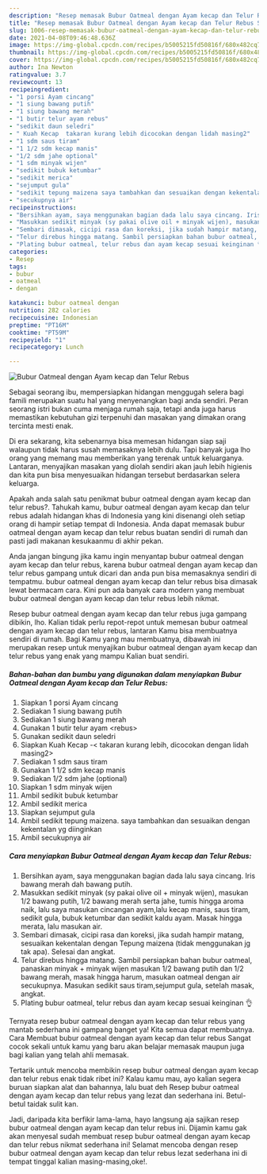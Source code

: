 ```yaml
---
description: "Resep memasak Bubur Oatmeal dengan Ayam kecap dan Telur Rebus Sederhana dan Mudah Dibuat"
title: "Resep memasak Bubur Oatmeal dengan Ayam kecap dan Telur Rebus Sederhana dan Mudah Dibuat"
slug: 1006-resep-memasak-bubur-oatmeal-dengan-ayam-kecap-dan-telur-rebus-sederhana-dan-mudah-dibuat
date: 2021-04-08T09:46:48.636Z
image: https://img-global.cpcdn.com/recipes/b5005215fd50816f/680x482cq70/bubur-oatmeal-dengan-ayam-kecap-dan-telur-rebus-foto-resep-utama.jpg
thumbnail: https://img-global.cpcdn.com/recipes/b5005215fd50816f/680x482cq70/bubur-oatmeal-dengan-ayam-kecap-dan-telur-rebus-foto-resep-utama.jpg
cover: https://img-global.cpcdn.com/recipes/b5005215fd50816f/680x482cq70/bubur-oatmeal-dengan-ayam-kecap-dan-telur-rebus-foto-resep-utama.jpg
author: Ina Newton
ratingvalue: 3.7
reviewcount: 13
recipeingredient:
- "1 porsi Ayam cincang"
- "1 siung bawang putih"
- "1 siung bawang merah"
- "1 butir telur ayam rebus"
- "sedikit daun seledri"
- " Kuah Kecap  takaran kurang lebih dicocokan dengan lidah masing2"
- "1 sdm saus tiram"
- "1 1/2 sdm kecap manis"
- "1/2 sdm jahe optional"
- "1 sdm minyak wijen"
- "sedikit bubuk ketumbar"
- "sedikit merica"
- "sejumput gula"
- "sedikit tepung maizena saya tambahkan dan sesuaikan dengan kekentalan yg diinginkan"
- "secukupnya air"
recipeinstructions:
- "Bersihkan ayam, saya menggunakan bagian dada lalu saya cincang. Iris bawang merah dah bawang putih."
- "Masukkan sedikit minyak (sy pakai olive oil + minyak wijen), masukan 1/2 bawang putih, 1/2 bawang merah serta jahe, tumis hingga aroma naik, lalu saya masukan cincangan ayam,lalu kecap manis, saus tiram, sedikit gula, bubuk ketumbar dan sedikit kaldu ayam. Masak hingga merata, lalu masukan air."
- "Sembari dimasak, cicipi rasa dan koreksi, jika sudah hampir matang, sesuaikan kekentalan dengan Tepung maizena (tidak menggunakan jg tak apa). Selesai dan angkat."
- "Telur direbus hingga matang. Sambil persiapkan bahan bubur oatmeal, panaskan minyak + minyak wijen masukan 1/2 bawang putih dan 1/2 bawang merah, masak hingga harum, masukan oatmeal dengan air secukupnya. Masukan sedikit saus tiram,sejumput gula, setelah masak, angkat."
- "Plating bubur oatmeal, telur rebus dan ayam kecap sesuai keinginan 👌"
categories:
- Resep
tags:
- bubur
- oatmeal
- dengan

katakunci: bubur oatmeal dengan 
nutrition: 282 calories
recipecuisine: Indonesian
preptime: "PT16M"
cooktime: "PT59M"
recipeyield: "1"
recipecategory: Lunch

---
```



![Bubur Oatmeal dengan Ayam kecap dan Telur Rebus](https://img-global.cpcdn.com/recipes/b5005215fd50816f/680x482cq70/bubur-oatmeal-dengan-ayam-kecap-dan-telur-rebus-foto-resep-utama.jpg)

Sebagai seorang ibu, mempersiapkan hidangan menggugah selera bagi famili merupakan suatu hal yang menyenangkan bagi anda sendiri. Peran seorang istri bukan cuma menjaga rumah saja, tetapi anda juga harus memastikan kebutuhan gizi terpenuhi dan masakan yang dimakan orang tercinta mesti enak.

Di era  sekarang, kita sebenarnya bisa memesan hidangan siap saji walaupun tidak harus susah memasaknya lebih dulu. Tapi banyak juga lho orang yang memang mau memberikan yang terenak untuk keluarganya. Lantaran, menyajikan masakan yang diolah sendiri akan jauh lebih higienis dan kita pun bisa menyesuaikan hidangan tersebut berdasarkan selera keluarga. 



Apakah anda salah satu penikmat bubur oatmeal dengan ayam kecap dan telur rebus?. Tahukah kamu, bubur oatmeal dengan ayam kecap dan telur rebus adalah hidangan khas di Indonesia yang kini disenangi oleh setiap orang di hampir setiap tempat di Indonesia. Anda dapat memasak bubur oatmeal dengan ayam kecap dan telur rebus buatan sendiri di rumah dan pasti jadi makanan kesukaanmu di akhir pekan.

Anda jangan bingung jika kamu ingin menyantap bubur oatmeal dengan ayam kecap dan telur rebus, karena bubur oatmeal dengan ayam kecap dan telur rebus gampang untuk dicari dan anda pun bisa memasaknya sendiri di tempatmu. bubur oatmeal dengan ayam kecap dan telur rebus bisa dimasak lewat bermacam cara. Kini pun ada banyak cara modern yang membuat bubur oatmeal dengan ayam kecap dan telur rebus lebih nikmat.

Resep bubur oatmeal dengan ayam kecap dan telur rebus juga gampang dibikin, lho. Kalian tidak perlu repot-repot untuk memesan bubur oatmeal dengan ayam kecap dan telur rebus, lantaran Kamu bisa membuatnya sendiri di rumah. Bagi Kamu yang mau membuatnya, dibawah ini merupakan resep untuk menyajikan bubur oatmeal dengan ayam kecap dan telur rebus yang enak yang mampu Kalian buat sendiri.

<!--inarticleads1-->

##### Bahan-bahan dan bumbu yang digunakan dalam menyiapkan Bubur Oatmeal dengan Ayam kecap dan Telur Rebus:

1. Siapkan 1 porsi Ayam cincang
1. Sediakan 1 siung bawang putih
1. Sediakan 1 siung bawang merah
1. Gunakan 1 butir telur ayam &lt;rebus&gt;
1. Gunakan sedikit daun seledri
1. Siapkan  Kuah Kecap -&lt; takaran kurang lebih, dicocokan dengan lidah masing2&gt;
1. Sediakan 1 sdm saus tiram
1. Gunakan 1 1/2 sdm kecap manis
1. Sediakan 1/2 sdm jahe (optional)
1. Siapkan 1 sdm minyak wijen
1. Ambil sedikit bubuk ketumbar
1. Ambil sedikit merica
1. Siapkan sejumput gula
1. Ambil sedikit tepung maizena. saya tambahkan dan sesuaikan dengan kekentalan yg diinginkan
1. Ambil secukupnya air




<!--inarticleads2-->

##### Cara menyiapkan Bubur Oatmeal dengan Ayam kecap dan Telur Rebus:

1. Bersihkan ayam, saya menggunakan bagian dada lalu saya cincang. Iris bawang merah dah bawang putih.
1. Masukkan sedikit minyak (sy pakai olive oil + minyak wijen), masukan 1/2 bawang putih, 1/2 bawang merah serta jahe, tumis hingga aroma naik, lalu saya masukan cincangan ayam,lalu kecap manis, saus tiram, sedikit gula, bubuk ketumbar dan sedikit kaldu ayam. Masak hingga merata, lalu masukan air.
1. Sembari dimasak, cicipi rasa dan koreksi, jika sudah hampir matang, sesuaikan kekentalan dengan Tepung maizena (tidak menggunakan jg tak apa). Selesai dan angkat.
1. Telur direbus hingga matang. Sambil persiapkan bahan bubur oatmeal, panaskan minyak + minyak wijen masukan 1/2 bawang putih dan 1/2 bawang merah, masak hingga harum, masukan oatmeal dengan air secukupnya. Masukan sedikit saus tiram,sejumput gula, setelah masak, angkat.
1. Plating bubur oatmeal, telur rebus dan ayam kecap sesuai keinginan 👌




Ternyata resep bubur oatmeal dengan ayam kecap dan telur rebus yang mantab sederhana ini gampang banget ya! Kita semua dapat membuatnya. Cara Membuat bubur oatmeal dengan ayam kecap dan telur rebus Sangat cocok sekali untuk kamu yang baru akan belajar memasak maupun juga bagi kalian yang telah ahli memasak.

Tertarik untuk mencoba membikin resep bubur oatmeal dengan ayam kecap dan telur rebus enak tidak ribet ini? Kalau kamu mau, ayo kalian segera buruan siapkan alat dan bahannya, lalu buat deh Resep bubur oatmeal dengan ayam kecap dan telur rebus yang lezat dan sederhana ini. Betul-betul taidak sulit kan. 

Jadi, daripada kita berfikir lama-lama, hayo langsung aja sajikan resep bubur oatmeal dengan ayam kecap dan telur rebus ini. Dijamin kamu gak akan menyesal sudah membuat resep bubur oatmeal dengan ayam kecap dan telur rebus nikmat sederhana ini! Selamat mencoba dengan resep bubur oatmeal dengan ayam kecap dan telur rebus lezat sederhana ini di tempat tinggal kalian masing-masing,oke!.

